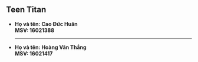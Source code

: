 ## Teen Titan
<ul>
	<li>
      <b>Họ và tên: Cao Đức Huân<b> <br>
      <b>MSV: 16021388<b> <hr>
  </li>
  <li>
      <b>Họ và tên: Hoàng Văn Thắng<b> <br>
      <b>MSV: 16021417<b>
  </li> 
</ul>
